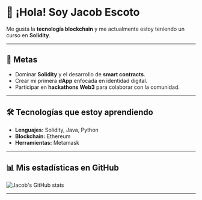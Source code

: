 # 👋 ¡Hola! Soy Jacob Escoto  

Me gusta la **tecnología blockchain** y me actualmente estoy teniendo un curso en **Solidity**. 

---

## 🎯 Metas
- Dominar **Solidity** y el desarrollo de **smart contracts**.  
- Crear mi primera **dApp** enfocada en identidad digital.  
- Participar en **hackathons Web3** para colaborar con la comunidad.

---

## 🛠 Tecnologías que estoy aprendiendo
- **Lenguajes:** Solidity, Java, Python
- **Blockchain:** Ethereum  
- **Herramientas:** Metamask

---

## 📊 Mis estadísticas en GitHub
![Jacob's GitHub stats](https://github-readme-stats.vercel.app/api?username=JacobEscoto&show_icons=true&theme=radical)

---
